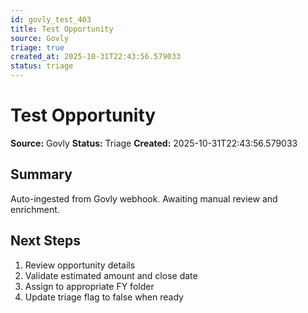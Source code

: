 ```yaml
---
id: govly_test_403
title: Test Opportunity
source: Govly
triage: true
created_at: 2025-10-31T22:43:56.579033
status: triage
---
```


# Test Opportunity

**Source:** Govly
**Status:** Triage
**Created:** 2025-10-31T22:43:56.579033

## Summary

Auto-ingested from Govly webhook. Awaiting manual review and enrichment.

## Next Steps

1. Review opportunity details
2. Validate estimated amount and close date
3. Assign to appropriate FY folder
4. Update triage flag to false when ready
